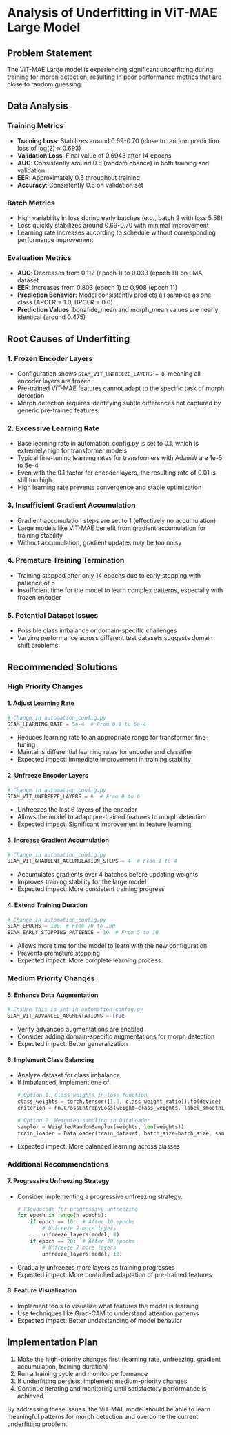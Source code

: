 # Analysis of Underfitting in ViT-MAE Large Model

## Problem Statement
The ViT-MAE Large model is experiencing significant underfitting during training for morph detection, resulting in poor performance metrics that are close to random guessing.

## Data Analysis

### Training Metrics
- **Training Loss**: Stabilizes around 0.69-0.70 (close to random prediction loss of log(2) ≈ 0.693)
- **Validation Loss**: Final value of 0.6943 after 14 epochs
- **AUC**: Consistently around 0.5 (random chance) in both training and validation
- **EER**: Approximately 0.5 throughout training
- **Accuracy**: Consistently 0.5 on validation set

### Batch Metrics
- High variability in loss during early batches (e.g., batch 2 with loss 5.58)
- Loss quickly stabilizes around 0.69-0.70 with minimal improvement
- Learning rate increases according to schedule without corresponding performance improvement

### Evaluation Metrics
- **AUC**: Decreases from 0.112 (epoch 1) to 0.033 (epoch 11) on LMA dataset
- **EER**: Increases from 0.803 (epoch 1) to 0.908 (epoch 11)
- **Prediction Behavior**: Model consistently predicts all samples as one class (APCER = 1.0, BPCER = 0.0)
- **Prediction Values**: bonafide_mean and morph_mean values are nearly identical (around 0.475)

## Root Causes of Underfitting

### 1. Frozen Encoder Layers
- Configuration shows `SIAM_VIT_UNFREEZE_LAYERS = 0`, meaning all encoder layers are frozen
- Pre-trained ViT-MAE features cannot adapt to the specific task of morph detection
- Morph detection requires identifying subtle differences not captured by generic pre-trained features

### 2. Excessive Learning Rate
- Base learning rate in automation_config.py is set to 0.1, which is extremely high for transformer models
- Typical fine-tuning learning rates for transformers with AdamW are 1e-5 to 5e-4
- Even with the 0.1 factor for encoder layers, the resulting rate of 0.01 is still too high
- High learning rate prevents convergence and stable optimization

### 3. Insufficient Gradient Accumulation
- Gradient accumulation steps are set to 1 (effectively no accumulation)
- Large models like ViT-MAE benefit from gradient accumulation for training stability
- Without accumulation, gradient updates may be too noisy

### 4. Premature Training Termination
- Training stopped after only 14 epochs due to early stopping with patience of 5
- Insufficient time for the model to learn complex patterns, especially with frozen encoder

### 5. Potential Dataset Issues
- Possible class imbalance or domain-specific challenges
- Varying performance across different test datasets suggests domain shift problems

## Recommended Solutions

### High Priority Changes

#### 1. Adjust Learning Rate
```python
# Change in automation_config.py
SIAM_LEARNING_RATE = 5e-4  # From 0.1 to 5e-4
```
- Reduces learning rate to an appropriate range for transformer fine-tuning
- Maintains differential learning rates for encoder and classifier
- Expected impact: Immediate improvement in training stability

#### 2. Unfreeze Encoder Layers
```python
# Change in automation_config.py
SIAM_VIT_UNFREEZE_LAYERS = 6  # From 0 to 6
```
- Unfreezes the last 6 layers of the encoder
- Allows the model to adapt pre-trained features to morph detection
- Expected impact: Significant improvement in feature learning

#### 3. Increase Gradient Accumulation
```python
# Change in automation_config.py
SIAM_VIT_GRADIENT_ACCUMULATION_STEPS = 4  # From 1 to 4
```
- Accumulates gradients over 4 batches before updating weights
- Improves training stability for the large model
- Expected impact: More consistent training progress

#### 4. Extend Training Duration
```python
# Change in automation_config.py
SIAM_EPOCHS = 100  # From 70 to 100
SIAM_EARLY_STOPPING_PATIENCE = 10  # From 5 to 10
```
- Allows more time for the model to learn with the new configuration
- Prevents premature stopping
- Expected impact: More complete learning process

### Medium Priority Changes

#### 5. Enhance Data Augmentation
```python
# Ensure this is set in automation_config.py
SIAM_VIT_ADVANCED_AUGMENTATIONS = True
```
- Verify advanced augmentations are enabled
- Consider adding domain-specific augmentations for morph detection
- Expected impact: Better generalization

#### 6. Implement Class Balancing
- Analyze dataset for class imbalance
- If imbalanced, implement one of:
  ```python
  # Option 1: Class weights in loss function
  class_weights = torch.tensor([1.0, class_weight_ratio]).to(device)
  criterion = nn.CrossEntropyLoss(weight=class_weights, label_smoothing=label_smoothing)
  
  # Option 2: Weighted sampling in DataLoader
  sampler = WeightedRandomSampler(weights, len(weights))
  train_loader = DataLoader(train_dataset, batch_size=batch_size, sampler=sampler)
  ```
- Expected impact: More balanced learning across classes

### Additional Recommendations

#### 7. Progressive Unfreezing Strategy
- Consider implementing a progressive unfreezing strategy:
  ```python
  # Pseudocode for progressive unfreezing
  for epoch in range(n_epochs):
      if epoch == 10:  # After 10 epochs
          # Unfreeze 2 more layers
          unfreeze_layers(model, 8)
      if epoch == 20:  # After 20 epochs
          # Unfreeze 2 more layers
          unfreeze_layers(model, 10)
  ```
- Gradually unfreezes more layers as training progresses
- Expected impact: More controlled adaptation of pre-trained features

#### 8. Feature Visualization
- Implement tools to visualize what features the model is learning
- Use techniques like Grad-CAM to understand attention patterns
- Expected impact: Better understanding of model behavior

## Implementation Plan

1. Make the high-priority changes first (learning rate, unfreezing, gradient accumulation, training duration)
2. Run a training cycle and monitor performance
3. If underfitting persists, implement medium-priority changes
4. Continue iterating and monitoring until satisfactory performance is achieved

By addressing these issues, the ViT-MAE model should be able to learn meaningful patterns for morph detection and overcome the current underfitting problem.

